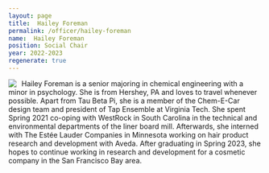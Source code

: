 ```yaml
---
layout: page
title:  Hailey Foreman
permalink: /officer/hailey-foreman
name:  Hailey Foreman
position: Social Chair
year: 2022-2023
regenerate: true
---
```


<div>
<img class="headshot" style="float: left; padding-right:10px" src="{{ site.baseurl }}/uploads/headshots/hailey-foreman.jpg">
</div>

Hailey Foreman is a senior majoring in chemical engineering with a minor in psychology. She is from Hershey, PA and loves to travel whenever possible. Apart from Tau Beta Pi, she is a member of the Chem-E-Car design team and president of Tap Ensemble at Virginia Tech. She spent Spring 2021 co-oping with WestRock in South Carolina in the technical and environmental departments of the liner board mill. Afterwards, she interned with The Estée Lauder Companies in Minnesota working on hair product research and development with Aveda. After graduating in Spring 2023, she hopes to continue working in research and development for a cosmetic company in the San Francisco Bay area.

